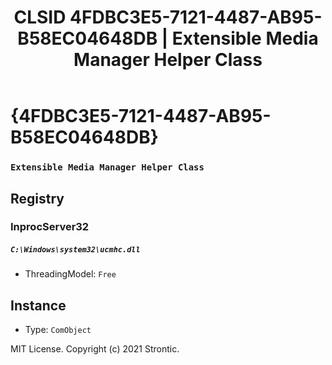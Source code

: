 ﻿---
title: "CLSID 4FDBC3E5-7121-4487-AB95-B58EC04648DB | Extensible Media Manager Helper Class"
excerpt: What is COM-Object CLSID 4FDBC3E5-7121-4487-AB95-B58EC04648DB?
---

# {4FDBC3E5-7121-4487-AB95-B58EC04648DB}

### `Extensible Media Manager Helper Class`

## Registry


### InprocServer32

##### `C:\Windows\system32\ucmhc.dll`
* ThreadingModel: `Free`

## Instance

* Type: `ComObject`

MIT License. Copyright (c) 2021 Strontic.


